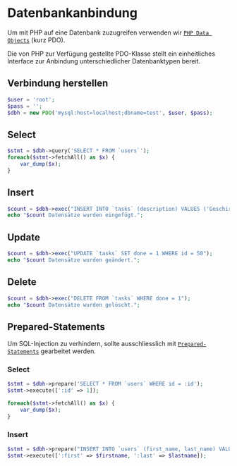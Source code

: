 # Datenbankanbindung

Um mit PHP auf eine Datenbank zuzugreifen verwenden wir [`PHP Data Objects`](http://php.net/book.pdo) (kurz PDO).

Die von PHP zur Verfügung gestellte PDO-Klasse stellt ein einheitliches Interface zur Anbindung unterschiedlicher Datenbanktypen bereit.

## Verbindung herstellen

```php
$user = 'root';
$pass = '';
$dbh = new PDO('mysql:host=localhost;dbname=test', $user, $pass);
```

## Select

```php
$stmt = $dbh->query('SELECT * FROM `users`');
foreach($stmt->fetchAll() as $x) {
    var_dump($x);
}
```

## Insert

```php
$count = $dbh->exec("INSERT INTO `tasks` (description) VALUES ('Geschirr abwaschen')");
echo "$count Datensätze wurden eingefügt.";
```

## Update

```php
$count = $dbh->exec("UPDATE `tasks` SET done = 1 WHERE id = 50");
echo "$count Datensätze wurden geändert.";
```

## Delete

```php
$count = $dbh->exec("DELETE FROM `tasks` WHERE done = 1");
echo "$count Datensätze wurden gelöscht.";
```

## Prepared-Statements
Um SQL-Injection zu verhindern, sollte ausschliesslich mit  [`Prepared-Statements`](https://de.wikipedia.org/wiki/Prepared_Statement) gearbeitet werden. 
### Select
```php
$stmt = $dbh->prepare('SELECT * FROM `users` WHERE id = :id');
$stmt->execute([':id' => 1]);

foreach($stmt->fetchAll() as $x) {
    var_dump($x);
}
```
### Insert
```php
$stmt = $dbh->prepare("INSERT INTO `users` (first_name, last_name) VALUES(:first, :last) ");
$stmt->execute([':first' => $firstname, ':last' => $lastname]);
```